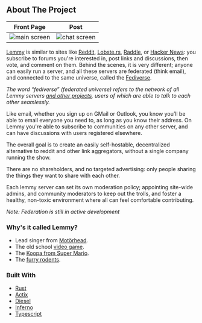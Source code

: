 ## About The Project

Front Page|Post
---|---
![main screen](/docs/en/about/main_screen.png)|![chat screen](/docs/en/about/chat_screen.png)

[Lemmy](https://github.com/LemmyNet/lemmy) is similar to sites like [Reddit](https://reddit.com), [Lobste.rs](https://lobste.rs), [Raddle](https://raddle.me), or [Hacker News](https://news.ycombinator.com/): you subscribe to forums you're interested in, post links and discussions, then vote, and comment on them. Behind the scenes, it is very different; anyone can easily run a server, and all these servers are federated (think email), and connected to the same universe, called the [Fediverse](https://en.wikipedia.org/wiki/Fediverse).

*The word “fediverse” (federated universe) refers to the network of all Lemmy servers [and other projects](https://blog.joinmastodon.org/2018/06/why-activitypub-is-the-future/), users of which are able to talk to each other seamlessly.*

Like email, whether you sign up on GMail or Outlook, you know you’ll be able to email everyone you need to, as long as you know their address. On Lemmy you're able to subscribe to communities on any other server, and can have discussions with users registered elsewhere.

The overall goal is to create an easily self-hostable, decentralized alternative to reddit and other link aggregators, without a single company running the show.

There are no shareholders, and no targeted advertising: only people sharing the things they want to share with each other.

Each lemmy server can set its own moderation policy; appointing site-wide admins, and community moderators to keep out the trolls, and foster a healthy, non-toxic environment where all can feel comfortable contributing.

*Note: Federation is still in active development*

### Why's it called Lemmy?

- Lead singer from [Motörhead](https://invidio.us/watch?v=pWB5JZRGl0U).
- The old school [video game](<https://en.wikipedia.org/wiki/Lemmings_(video_game)>).
- The [Koopa from Super Mario](https://www.mariowiki.com/Lemmy_Koopa).
- The [furry rodents](http://sunchild.fpwc.org/lemming-the-little-giant-of-the-north/).

### Built With

- [Rust](https://www.rust-lang.org)
- [Actix](https://actix.rs/)
- [Diesel](http://diesel.rs/)
- [Inferno](https://infernojs.org)
- [Typescript](https://www.typescriptlang.org/)
